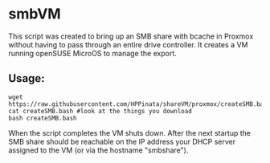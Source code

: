 # smbVM
This script was created to bring up an SMB share with bcache in Proxmox without having to pass through an entire drive controller. It creates a VM running openSUSE MicroOS to manage the export.

## Usage:
```
wget https://raw.githubusercontent.com/HPPinata/shareVM/proxmox/createSMB.bash
cat createSMB.bash #look at the things you download
bash createSMB.bash
```

When the script completes the VM shuts down. After the next startup the SMB share should be reachable on the IP address your DHCP server assigned to the VM (or via the hostname "smbshare").
